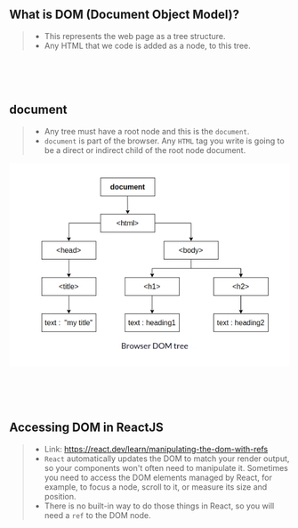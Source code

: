 ## What is DOM (Document Object Model)?

> - This represents the web page as a tree structure.
> - Any HTML that we code is added as a node, to this tree.

<br />
<br />
<br />

## document

> - Any tree must have a root node and this is the `document`.
> - `document` is part of the browser. Any `HTML` tag you write is going to be a direct or indirect child of the root node document.

![Conceptual Tree Structure](../Images/conceptual-dom.png)

<br />
<br />
<br />

## Accessing DOM in ReactJS

> - Link: https://react.dev/learn/manipulating-the-dom-with-refs
> - `React` automatically updates the DOM to match your render output, so your components won't often need to manipulate it. Sometimes you need to access the DOM elements managed by React, for example, to focus a node, scroll to it, or measure its size and position.
> - There is no built-in way to do those things in React, so you will need a `ref` to the DOM node.

